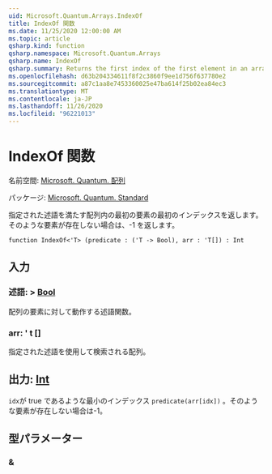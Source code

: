 ```yaml
---
uid: Microsoft.Quantum.Arrays.IndexOf
title: IndexOf 関数
ms.date: 11/25/2020 12:00:00 AM
ms.topic: article
qsharp.kind: function
qsharp.namespace: Microsoft.Quantum.Arrays
qsharp.name: IndexOf
qsharp.summary: Returns the first index of the first element in an array that satisfies a given predicate. If no such element exists, returns -1.
ms.openlocfilehash: d63b204334611f8f2c3860f9ee1d756f637780e2
ms.sourcegitcommit: a87c1aa8e7453360025e47ba614f25b02ea84ec3
ms.translationtype: MT
ms.contentlocale: ja-JP
ms.lasthandoff: 11/26/2020
ms.locfileid: "96221013"
---
```

# <a name="indexof-function"></a>IndexOf 関数

名前空間: [Microsoft. Quantum. 配列](xref:Microsoft.Quantum.Arrays)

パッケージ: [Microsoft. Quantum. Standard](https://nuget.org/packages/Microsoft.Quantum.Standard)


指定された述語を満たす配列内の最初の要素の最初のインデックスを返します。 そのような要素が存在しない場合は、-1 を返します。

```qsharp
function IndexOf<'T> (predicate : ('T -> Bool), arr : 'T[]) : Int
```


## <a name="input"></a>入力

### <a name="predicate--t---bool"></a>述語: > [Bool](xref:microsoft.quantum.lang-ref.bool)

配列の要素に対して動作する述語関数。


### <a name="arr--t"></a>arr: ' t []

指定された述語を使用して検索される配列。



## <a name="output--int"></a>出力: [Int](xref:microsoft.quantum.lang-ref.int)

`idx`が true であるような最小のインデックス `predicate(arr[idx])` 。そのような要素が存在しない場合は-1。

## <a name="type-parameters"></a>型パラメーター

### <a name="t"></a>&

